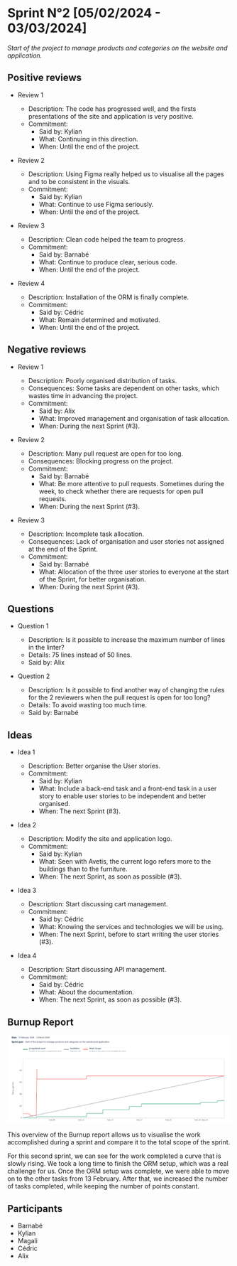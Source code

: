 # Sprint N°2 [05/02/2024 - 03/03/2024]

_Start of the project to manage products and categories on the website and application._

## Positive reviews

- Review 1

  - Description: The code has progressed well, and the firsts presentations of the site and application is very positive.
  - Commitment:
    - Said by: Kylian
    - What: Continuing in this direction.
    - When: Until the end of the project.

- Review 2

  - Description: Using Figma really helped us to visualise all the pages and to be consistent in the visuals.
  - Commitment:
    - Said by: Kylian
    - What: Continue to use Figma seriously.
    - When: Until the end of the project.

- Review 3

  - Description: Clean code helped the team to progress.
  - Commitment:
    - Said by: Barnabé
    - What: Continue to produce clear, serious code.
    - When: Until the end of the project.

- Review 4

  - Description: Installation of the ORM is finally complete.
  - Commitment:
    - Said by: Cédric
    - What: Remain determined and motivated.
    - When: Until the end of the project.

## Negative reviews

- Review 1

  - Description: Poorly organised distribution of tasks.
  - Consequences: Some tasks are dependent on other tasks, which wastes time in advancing the project.
  - Commitment:
    - Said by: Alix
    - What: Improved management and organisation of task allocation.
    - When: During the next Sprint (#3).

- Review 2

  - Description: Many pull request are open for too long.
  - Consequences: Blocking progress on the project.
  - Commitment:
    - Said by: Barnabé
    - What: Be more attentive to pull requests. Sometimes during the week, to check whether there are requests for open pull requests.
    - When: During the next Sprint (#3).

- Review 3

  - Description: Incomplete task allocation.
  - Consequences: Lack of organisation and user stories not assigned at the end of the Sprint.
  - Commitment:
    - Said by: Barnabé
    - What: Allocation of the three user stories to everyone at the start of the Sprint, for better organisation.
    - When: During the next Sprint (#3).

## Questions

- Question 1

  - Description: Is it possible to increase the maximum number of lines in the linter?
  - Details: 75 lines instead of 50 lines.
  - Said by: Alix

- Question 2

  - Description: Is it possible to find another way of changing the rules for the 2 reviewers when the pull request is open for too long?
  - Details: To avoid wasting too much time.
  - Said by: Barnabé

## Ideas

- Idea 1

  - Description: Better organise the User stories.
  - Commitment:
    - Said by: Kylian
    - What: Include a back-end task and a front-end task in a user story to enable user stories to be independent and better organised.
    - When: The next Sprint (#3).

- Idea 2

  - Description: Modify the site and application logo.
  - Commitment:
    - Said by: Kylian
    - What: Seen with Avetis, the current logo refers more to the buildings than to the furniture.
    - When: The next Sprint, as soon as possible (#3).

- Idea 3

  - Description: Start discussing cart management.
  - Commitment:
    - Said by: Cédric
    - What: Knowing the services and technologies we will be using.
    - When: The next Sprint, before to start writing the user stories (#3).

- Idea 4

  - Description: Start discussing API management.
  - Commitment:
    - Said by: Cédric
    - What: About the documentation.
    - When: The next Sprint, as soon as possible (#3).

## Burnup Report

![image](./Sprint2.png)

This overview of the Burnup report allows us to visualise the work accomplished during a sprint and compare it to the total scope of the sprint.

For this second sprint, we can see for the work completed a curve that is slowly rising. We took a long time to finish the ORM setup, which was a real challenge for us. Once the ORM setup was complete, we were able to move on to the other tasks from 13 February.
After that, we increased the number of tasks completed, while keeping the number of points constant.

## Participants

- Barnabé
- Kylian
- Magali
- Cédric
- Alix



